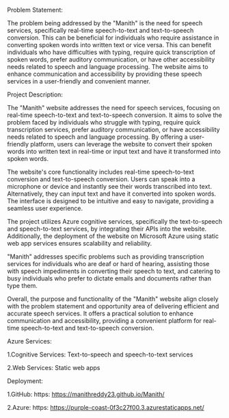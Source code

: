 Problem Statement:

The problem being addressed by the "Manith" is the need for speech services, specifically real-time speech-to-text and text-to-speech conversion. This can be beneficial for individuals who require assistance in converting spoken words into written text or vice versa. This can benefit individuals who have difficulties with typing, require quick transcription of spoken words, prefer auditory communication, or have other accessibility needs related to speech and language processing. The website aims to enhance communication and accessibility by providing these speech services in a user-friendly and convenient manner.

Project Description:

The "Manith" website addresses the need for speech services, focusing on real-time speech-to-text and text-to-speech conversion. It aims to solve the problem faced by individuals who struggle with typing, require quick transcription services, prefer auditory communication, or have accessibility needs related to speech and language processing. By offering a user-friendly platform, users can leverage the website to convert their spoken words into written text in real-time or input text and have it transformed into spoken words.

The website's core functionality includes real-time speech-to-text conversion and text-to-speech conversion. Users can speak into a microphone or device and instantly see their words transcribed into text. Alternatively, they can input text and have it converted into spoken words. The interface is designed to be intuitive and easy to navigate, providing a seamless user experience.

The project utilizes Azure cognitive services, specifically the text-to-speech and speech-to-text services, by integrating their APIs into the website. Additionally, the deployment of the website on Microsoft Azure using static web app services ensures scalability and reliability.

"Manith" addresses specific problems such as providing transcription services for individuals who are deaf or hard of hearing, assisting those with speech impediments in converting their speech to text, and catering to busy individuals who prefer to dictate emails and documents rather than type them.

Overall, the purpose and functionality of the "Manith" website align closely with the problem statement and opportunity area of delivering efficient and accurate speech services. It offers a practical solution to enhance communication and accessibility, providing a convenient platform for real-time speech-to-text and text-to-speech conversion.

Azure Services:

1.Cognitive Services: Text-to-speech and speech-to-text services

2.Web Services: Static web apps

Deployment:

  1.GitHub: https: https://manithreddy23.github.io/Manith/
  
  2.Azure: https: https://purple-coast-0f3c27f00.3.azurestaticapps.net/
